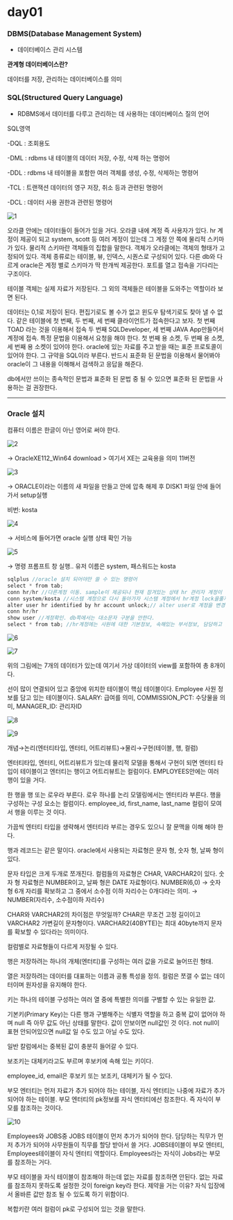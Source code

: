 # day01

### DBMS(Database Management System)

- 데이터베이스 관리 시스템

**관계형 데이터베이스란?**

데이터를 저장, 관리하는 데이터베이스를 의미

### SQL(Structured Query Language)

- RDBMS에서 데이터를 다루고 관리하는 데 사용하는 데이터베이스 질의 언어

SQL영역

-DQL : 조회용도

-DML : rdbms 내 테이블의 데이터 저장, 수정, 삭제 하는 명령어

-DDL : rdbms 내 테이블을 포함한 여러 객체를 생성, 수정, 삭제하는 명령어

-TCL : 트랜잭션 데이터의 영구 저장, 취소 등과 관련된 명령어

-DCL : 데이터 사용 권한과 관련된 명령어

![1](https://user-images.githubusercontent.com/63957819/103893575-db08d000-5130-11eb-8f9a-06d4bd731a77.png)

오라클 안에는 데이터들이 들어가 있을 거다.  오라클 내에 계정 즉 사용자가 있다. hr 계정이 제공이 되고 system, scott 등 여러 계정이 있는데 그 계정 안 쪽에 물리적 스키마가 있다. 물리적 스키마란 객체들의 집합을 말한다. 객체가 오라클에는 객체의 형태가 고정되어 있다.  객체 종류로는 테이블, 뷰, 인덱스, 시퀀스로 구성되어 있다. 다른 db와 다르게 oracle은 계정 별로 스키마가 딱 한개씩 제공한다. 포트를 열고 접속을 기다리는 구조이다. 

테이블 객체는 실제 자료가 저장된다. 그 외의 객체들은 테이블을 도와주는 역할이라 보면 된다.

데이터는 0,1로 저장이 된다. 편집기로도 볼 수가 없고 윈도우 탐색기로도 찾아 낼 수 없다. 같은 테이블에 첫 번째, 두 번째, 세 번째 클라이언트가 접속한다고 보자. 첫 번째TOAD 라는 것을 이용해서 접속 두 번째 SQLDeveloper, 세 번째 JAVA App만들어서 계정에 접속. 특정 문법을 이용해서 요청을 해야 한다. 첫 번째 용 소켓, 두 번째 용 소켓, 세 번째 용 소켓이 있어야 한다. oracle에 있는 자료를 주고 받을 때는 표준 프로토콜이 있어야 한다. 그 규약을 SQL이라 부른다. 반드시 표준화 된 문법을 이용해서 물어봐야 oracle이 그 내용을 이해해서 검색하고 응답을 해준다.

db에서만 쓰이는 종속적인 문법과 표준화 된 문법 중 될 수 있으면 표준화 된 문법을 사용하는 걸 권장한다. 

---

### Oracle 설치

컴퓨터 이름은 한글이 아닌 영어로 써야 한다.

![2](https://user-images.githubusercontent.com/63957819/103893581-dcd29380-5130-11eb-86bb-a23a286ba295.png)

→ OracleXE112_Win64 download > 여기서 XE는 교육용을 의미 11버전

![3](https://user-images.githubusercontent.com/63957819/103893583-dcd29380-5130-11eb-865f-7bf0885b4d89.png)

→ ORACLE이라는 이름의 새 파일을 만들고 안에 압축 해제 후 DISK1 파일 안에 들어가서 setup실행

비번: kosta

![4](https://user-images.githubusercontent.com/63957819/103893584-dd6b2a00-5130-11eb-9c6d-77d000b64957.png)

→ 서비스에 들어가면 oracle 실행 상태 확인 가능

![5](https://user-images.githubusercontent.com/63957819/103893585-dd6b2a00-5130-11eb-8b47-d11f459d78c5.png)

→ 명령 프롬프트 창 실행.. 유저 이름은 system, 패스워드는 kosta

```java
sqlplus //oracle 설치 되어야만 쓸 수 있는 명령어
select * from tab;
conn hr/hr //다른계정 이동. sample이 제공되나 현재 잠겨있는 상태 hr 관리자 계정이 아닌 일반계정이다. 사용하려면 잠금 해제 하여야 한다.
conn system/kosta //시스템 계정으로 다시 돌아가자 시스템 계정에서 hr계정 lock을풀자
alter user hr identified by hr account unlock;// alter user로 계정을 변경하겠다 hr로 비번도 hr 그리고 계정을 잠금 해제 하겠다
conn hr/hr
show user //계정확인. db쪽에서는 대소문자 구분을 안한다.
select * from tab; //hr계정에는 사원에 대한 기본정보, 속해있는 부서정보, 담당하고 있는 직무/직책, 지역등이 담겨있다.
```

![6](https://user-images.githubusercontent.com/63957819/103893586-de03c080-5130-11eb-9c7e-d588c8740958.png)

![7](https://user-images.githubusercontent.com/63957819/103893588-de9c5700-5130-11eb-9f7c-1a492459c744.png)

위의 그림에는 7개의 데이터가 있는데 여기서 가상 데이터의 view를 포함하여 총 8개이다. 

선이 많이 연결되어 있고 중앙에 위치한 테이블이 핵심 테이블이다. Employee 사원 정보를 담고 있는 테이블이다. SALARY: 급여를 의미,  COMMISSION_PCT: 수당물을 의미, MANAGER_ID: 관리자ID

![8](https://user-images.githubusercontent.com/63957819/103893589-de9c5700-5130-11eb-9e8b-4e76c57abf22.png)

![9](https://user-images.githubusercontent.com/63957819/103893590-df34ed80-5130-11eb-893b-84afb94b009f.png)

개념→논리(엔터티타입, 엔터티, 어트리뷰트)→물리→구현(테이블, 행, 컬럼)

엔터티타입, 엔터티, 어트리뷰트가 있는데 물리적 모델을 통해서 구현이 되면 엔터티 타입이 테이블이고 엔터티는 행이고 어트리뷰트는 컬럼이다. EMPLOYEES안에는 여러 행이 있을 거다. 

한 행을 행 또는 로우라 부른다. 로우 하나를 논리 모델링에서는 엔터티라 부른다. 행을 구성하는 구성 요소는 컬럼이다.  employee_id, first_name, last_name 컬럼이 모여서 행을 이루는 것 이다. 

가끔씩 엔터티 타입을 생략해서 엔터티라 부르는 경우도 있으니 잘 문맥을 이해 해야 한다.

행과 레코드는 같은 말이다.  oracle에서 사용되는 자료형은 문자 형, 숫자 형, 날짜 형이 있다.

문자 타입은 크게 두개로 쪼개진다. 컬럼들의 자료형은 CHAR, VARCHAR2이 있다. 숫자 형 자료형은 NUMBER이고, 날짜 형은 DATE 자료형이다.  NUMBER(6,0) → 숫자 형 6개 자리를 확보하고 그 중에서  소수점 이하 자리수는 0개다라는 의미. → NUMBER(자리수, 소수점이하 자리수)

CHAR와 VARCHAR2의 차이점은 무엇일까? CHAR은 무조건 고정 길이이고 VARCHAR2 가변길이 문자형이다. VARCHAR2(40BYTE)는 최대 40byte까지 문자를 확보할 수 있다라는 의미이다.

컬럼별로 자료형들이 다르게 저장될 수 있다.

행은 저장하려는 하나의 개체(엔터티)를 구성하는 여러 값을 가로로 늘어뜨린 형태.

열은 저장하려는 데이터를 대표하는 이름과 공통 특성을 정의. 컬럼은 쪼갤 수 없는 데이터이며 원자성을 유지해야 한다.

키는 하나의 테이블 구성하는 여러 열 중에 특별한 의미를 구별할 수 있는 유일한 값.

기본키(Primary Key)는 다른 행과 구별해주는 식별자 역할을 하고 중복 값이 없어야 하며 null 즉 아무 값도 아닌 상태를 말한다. 값이 안보이면 null값인 것 이다. not null이 표현 안되어있으면 null값 일 수도 있고 아닐 수도 있다.

일반 칼럼에서는 중복된 값이 충분히 들어갈 수 있다.

보조키는 대체키라고도 부르며 후보키에 속해 있는 키이다.

employee_id, email은 후보키 또는 보조키, 대체키가 될 수 있다.

 부모 엔터티는 먼저 자료가 추가 되어야 하는 테이블, 자식 엔터티는 나중에 자료가 추가 되어야 하는 테이블. 부모 엔터티의 pk정보를 자식 엔터티에선 참조한다. 즉 자식이 부모를 참조하는 것이다.

![10](https://user-images.githubusercontent.com/63957819/103893592-df34ed80-5130-11eb-9081-2f3e6e302290.png)

Employees와 JOBS중 JOBS 테이블이 먼저 추가가 되어야 한다. 담당하는 직무가 먼저 추가가 되어야 사무원들이 직무를 할당 받아서 쓸 거다. JOBS테이블이 부모 엔터티, Employees테이블이 자식 엔터티 역할이다. Employees라는 자식이 Jobs라는 부모를 참조하는 거다. 

부모 테이블을 자식 테이블이 참조해야 하는데 없는 자료를 참조하면 안된다. 없는 자료를 참조하지 못하도록 설정한 것이 foreign key라 한다. 제약을 거는 이유? 자식 입장에서 올바른 값만 참조 될 수 있도록 하기 위함이다. 

복합키란 여러 컬럼이 pk로 구성되어 있는 것을  말한다.
